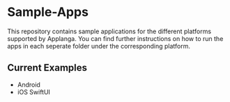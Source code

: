 # Sample-Apps

This repository contains sample applications for the different platforms supported by Applanga. 
You can find further instructions on how to run the apps in each seperate folder under the corresponding platform.

## Current Examples
* Android
* iOS SwiftUI
